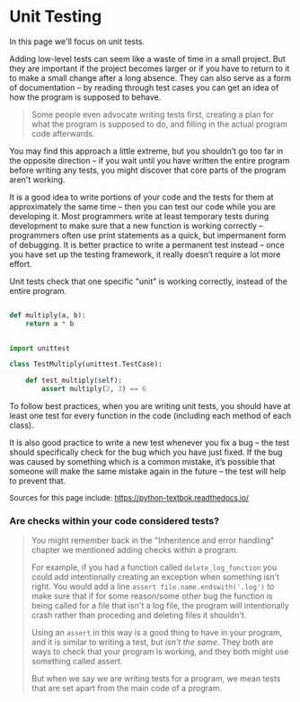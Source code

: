 # Unit Testing

In this page we'll focus on unit tests.



Adding low-level tests can seem like a waste of time in a small project. But they are important if the project becomes larger or if you have to return to it to make a small change after a long absence. They can also serve as a form of documentation – by reading through test cases you can get an idea of how the program is supposed to behave. 

> Some people even advocate writing tests first, creating a plan for what the program is supposed to do, and filling in the actual program code afterwards.

You may find this approach a little extreme, but you shouldn’t go too far in the opposite direction – if you wait until you have written the entire program before writing any tests, you might discover that core parts of the program aren't working.

It is a good idea to write portions of your code and the tests for them at approximately the same time – then you can test our code while you are developing it. Most programmers write at least temporary tests during development to make sure that a new function is working correctly – programmers often use print statements as a quick, but impermanent form of debugging. It is better practice to write a permanent test instead – once you have set up the testing framework, it really doesn’t require a lot more effort.


Unit tests check that one specific "unit" is working correctly, instead of the entire program.


```python

def multiply(a, b):
    return a * b
    

import unittest

class TestMultiply(unittest.TestCase):

    def test_multiply(self):
        assert multiply(2, 3) == 6


```


To follow best practices, when you are writing unit tests, you should have at least one test for every function in the code (including each method of each class).

It is also good practice to write a new test whenever you fix a bug – the test should specifically check for the bug which you have just fixed. If the bug was caused by something which is a common mistake, it’s possible that someone will make the same mistake again in the future – the test will help to prevent that.

<font size="-1">Sources for this page include: https://python-textbok.readthedocs.io/</font>

### Are checks within your code considered tests?

<blockquote>

You might remember back in the "Inheritence and error handling" chapter we mentioned adding checks within a program. 

For example, if you had a function called `delete_log_function` you could add intentionally creating an exception when something isn't right. You would add a line `assert file.name.endswith('.log')` to make sure that if for some reason/some other bug the function is being called for a file that isn't a log file, the program will intentionally crash rather than proceding and deleting files it shouldn't.

Using an `assert` in this way is a good thing to have in your program, and it is similar to writing a test, but *isn't the same*. They both are ways to check that your program is working, and they both might use something called assert.

But when we say we are writing tests for a program, we mean tests that are set apart from the main code of a program. 

</blockquote>